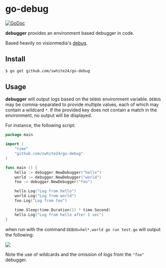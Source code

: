 # go-debug

[![GoDoc](https://godoc.org/github.com/swhite24/go-debug?status.png)](https://godoc.org/github.com/swhite24/go-debug)

**debugger** provides an environment based debugger in code.  

Based heavily on visionmedia's [debug](https://github.com/visionmedia/debug).

## Install
```bash
$ go get github.com/swhite24/go-debug
```

## Usage

**debugger** will output logs based on the `DEBUG` environment variable.  `DEBUG` may be
comma-separated to provide multiple values, each of which may contain a wildcard `*`.  If the provided
key does not contain a match in the environment, no output will be displayed.

For instance, the following script:

```go
package main

import (
	"time"
    "github.com/swhite24/go-debug"
)

func main () {
    hello := debugger.NewDebugger("hello")
    world := debugger.NewDebugger("world")
    foo := debugger.NewDebugger("foo")

    hello.Log("Log from hello")
    world.Log("Log from world")
    foo.Log("Log from foo")

	time.Sleep(time.Duration(1) * time.Second)
	hello.Log("Log from hello after 1 sec")
}
```

when run with the command `DEBUG=hel*,world go run test.go` will output the following:

![](https://i.cloudup.com/-D6btCQh8s.png)

Note the use of wildcards and the omission of logs from the `"foo"` debugger.